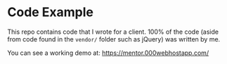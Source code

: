 Code Example
============
This repo contains code that I wrote for a client. 100% of the code (aside from code found in the `vendor/` folder such as jQuery) was written by me.

You can see a working demo at: https://mentor.000webhostapp.com/
